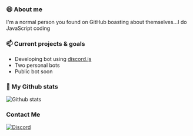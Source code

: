 ### 😄 About me
I'm a normal person you found on GitHub boasting about themselves...I do JavaScript coding

### 📫 Current projects & goals
* Developing bot using [discord.js](https://discordjs.guide/)
* Two personal bots
* Public bot soon

### 🌱 My Github stats
![Github stats](https://github-readme-stats.vercel.app/api?username=UndiedHitler)

### Contact Me
[![Discord](https://www.google.com/url?sa=i&url=https%3A%2F%2Fwww.freepnglogos.com%2Fpics%2Fdiscord-logo-png&psig=AOvVaw2VE7Dr4C1rVht0LjLTLih7&ust=1623072201015000&source=images&cd=vfe&ved=0CAIQjRxqFwoTCJimhKKNg_ECFQAAAAAdAAAAABAI)](dsc.bio/6206)
